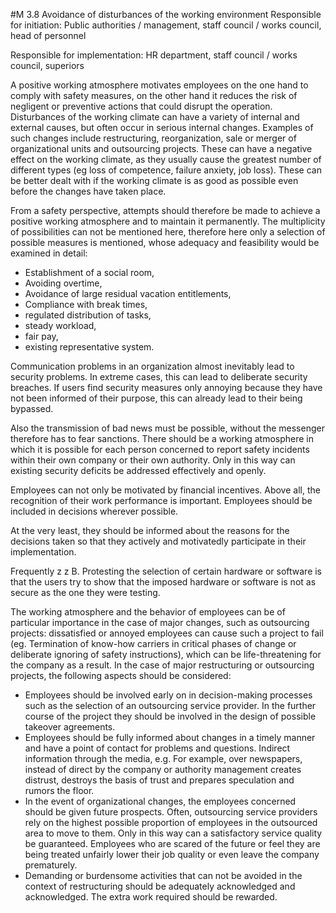 #M 3.8 Avoidance of disturbances of the working environment
Responsible for initiation: Public authorities / management, staff council / works council, head of personnel

Responsible for implementation: HR department, staff council / works council, superiors

A positive working atmosphere motivates employees on the one hand to comply with safety measures, on the other hand it reduces the risk of negligent or preventive actions that could disrupt the operation. Disturbances of the working climate can have a variety of internal and external causes, but often occur in serious internal changes. Examples of such changes include restructuring, reorganization, sale or merger of organizational units and outsourcing projects. These can have a negative effect on the working climate, as they usually cause the greatest number of different types (eg loss of competence, failure anxiety, job loss). These can be better dealt with if the working climate is as good as possible even before the changes have taken place.

From a safety perspective, attempts should therefore be made to achieve a positive working atmosphere and to maintain it permanently. The multiplicity of possibilities can not be mentioned here, therefore here only a selection of possible measures is mentioned, whose adequacy and feasibility would be examined in detail:

* Establishment of a social room,
* Avoiding overtime,
* Avoidance of large residual vacation entitlements,
* Compliance with break times,
* regulated distribution of tasks,
* steady workload,
* fair pay,
* existing representative system.


Communication problems in an organization almost inevitably lead to security problems. In extreme cases, this can lead to deliberate security breaches. If users find security measures only annoying because they have not been informed of their purpose, this can already lead to their being bypassed.

Also the transmission of bad news must be possible, without the messenger therefore has to fear sanctions. There should be a working atmosphere in which it is possible for each person concerned to report safety incidents within their own company or their own authority. Only in this way can existing security deficits be addressed effectively and openly.

Employees can not only be motivated by financial incentives. Above all, the recognition of their work performance is important. Employees should be included in decisions wherever possible.

At the very least, they should be informed about the reasons for the decisions taken so that they actively and motivatedly participate in their implementation.

Frequently z z B. Protesting the selection of certain hardware or software is that the users try to show that the imposed hardware or software is not as secure as the one they were testing.

The working atmosphere and the behavior of employees can be of particular importance in the case of major changes, such as outsourcing projects: dissatisfied or annoyed employees can cause such a project to fail (eg. Termination of know-how carriers in critical phases of change or deliberate ignoring of safety instructions), which can be life-threatening for the company as a result. In the case of major restructuring or outsourcing projects, the following aspects should be considered:

* Employees should be involved early on in decision-making processes such as the selection of an outsourcing service provider. In the further course of the project they should be involved in the design of possible takeover agreements.
* Employees should be fully informed about changes in a timely manner and have a point of contact for problems and questions. Indirect information through the media, e.g. For example, over newspapers, instead of direct by the company or authority management creates distrust, destroys the basis of trust and prepares speculation and rumors the floor.
* In the event of organizational changes, the employees concerned should be given future prospects. Often, outsourcing service providers rely on the highest possible proportion of employees in the outsourced area to move to them. Only in this way can a satisfactory service quality be guaranteed. Employees who are scared of the future or feel they are being treated unfairly lower their job quality or even leave the company prematurely.
* Demanding or burdensome activities that can not be avoided in the context of restructuring should be adequately acknowledged and acknowledged. The extra work required should be rewarded.




